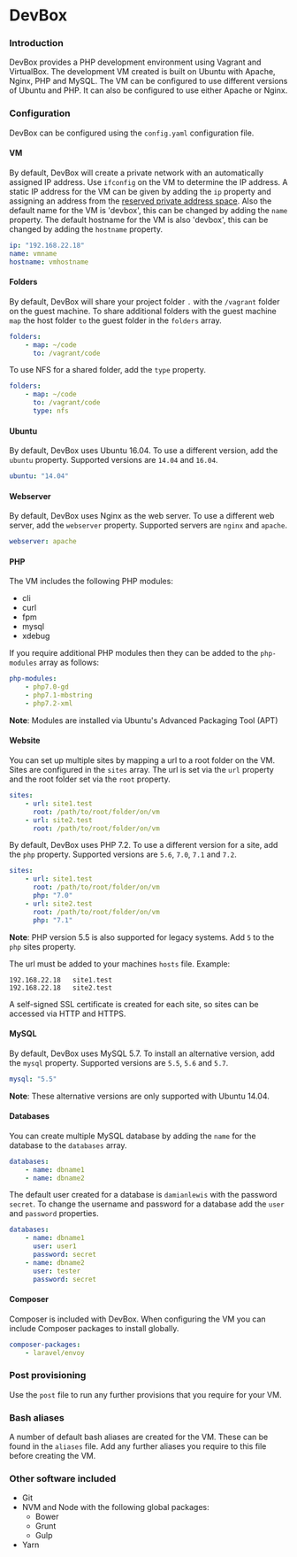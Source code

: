 # DevBox

### Introduction
DevBox provides a PHP development environment using Vagrant and VirtualBox. The development VM created is built on Ubuntu with Apache, Nginx, PHP and MySQL. The VM can be configured to use different versions of Ubuntu and PHP. It can also be configured to use either Apache or Nginx.


### Configuration
DevBox can be configured using the `config.yaml` configuration file.


#### VM
By default, DevBox will create a private network with an automatically assigned IP address. Use `ifconfig` on the VM to determine the IP address. A static IP address for the VM can be given by adding the `ip` property and assigning an address from the [reserved private address space](https://en.wikipedia.org/wiki/Private_network#Private_IPv4_address_spaces). Also the default name for the VM is 'devbox', this can be changed by adding the `name` property. The default hostname for the VM is also 'devbox', this can be changed by adding the `hostname` property.
```yaml
ip: "192.168.22.18"
name: vmname
hostname: vmhostname
```


#### Folders
By default, DevBox will share your project folder `.` with the `/vagrant` folder on the guest machine. To share additional folders with the guest machine `map` the host folder `to` the guest folder in the `folders` array.
```yaml
folders:
    - map: ~/code
      to: /vagrant/code
```

To use NFS for a shared folder, add the `type` property.
```yaml
folders:
    - map: ~/code
      to: /vagrant/code
      type: nfs
```


#### Ubuntu
By default, DevBox uses Ubuntu 16.04. To use a different version, add the `ubuntu` property. Supported versions are `14.04` and `16.04`. 
```yaml
ubuntu: "14.04"
```


#### Webserver
By default, DevBox uses Nginx as the web server. To use a different web server, add the `webserver` property. Supported servers are `nginx` and `apache`. 
```yaml
webserver: apache
```


#### PHP
The VM includes the following PHP modules:
- cli
- curl
- fpm
- mysql
- xdebug

If you require additional PHP modules then they can be added to the `php-modules` array as follows:
```yaml
php-modules:
    - php7.0-gd
    - php7.1-mbstring
    - php7.2-xml
```
**Note**: Modules are installed via Ubuntu's Advanced Packaging Tool (APT)


#### Website
You can set up multiple sites by mapping a url to a root folder on the VM. Sites are configured in the `sites` array. The url is set via the `url` property and the root folder set via the `root` property.
```yaml
sites:
    - url: site1.test
      root: /path/to/root/folder/on/vm
    - url: site2.test
      root: /path/to/root/folder/on/vm
```

By default, DevBox uses PHP 7.2. To use a different version for a site, add the `php` property. Supported versions are `5.6`, `7.0`, `7.1` and `7.2`.
```yaml
sites:
    - url: site1.test
      root: /path/to/root/folder/on/vm
      php: "7.0"
    - url: site2.test
      root: /path/to/root/folder/on/vm
      php: "7.1"
```

**Note**: PHP version 5.5 is also supported for legacy systems. Add `5` to the `php` sites property.

The url must be added to your machines `hosts` file. Example: 
```
192.168.22.18   site1.test
192.168.22.18   site2.test
```

A self-signed SSL certificate is created for each site, so sites can be accessed via HTTP and HTTPS. 


#### MySQL
By default, DevBox uses MySQL 5.7. To install an alternative version, add the `mysql` property. Supported versions are `5.5`, `5.6` and `5.7`. 
```yaml
mysql: "5.5"
```

**Note**: These alternative versions are only supported with Ubuntu 14.04.

#### Databases
You can create multiple MySQL database by adding the `name` for the database to the `databases` array.
```yaml
databases:
    - name: dbname1
    - name: dbname2
```

The default user created for a database is `damianlewis` with the password `secret`. To change the username and password for a database add the `user` and `password` properties.
```yaml
databases:
    - name: dbname1
      user: user1
      password: secret
    - name: dbname2
      user: tester
      password: secret
```


#### Composer
Composer is included with DevBox. When configuring the VM you can include Composer packages to install globally.
```yaml
composer-packages:
    - laravel/envoy
```


### Post provisioning
Use the `post` file to run any further provisions that you require for your VM.


### Bash aliases
A number of default bash aliases are created for the VM. These can be found in the `aliases` file. Add any further aliases you require to this file before creating the VM.


### Other software included
- Git
- NVM and Node with the following global packages:
    - Bower
    - Grunt
    - Gulp
- Yarn